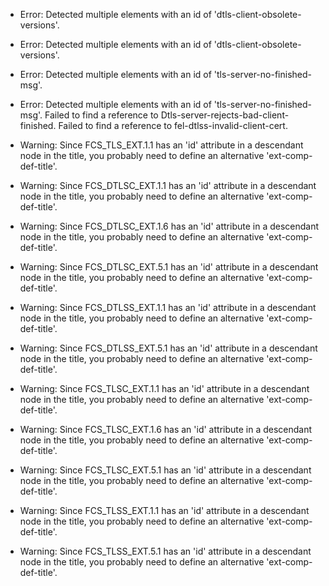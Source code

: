 * Error: Detected multiple elements with an id of 'dtls-client-obsolete-versions'.
* Error: Detected multiple elements with an id of 'dtls-client-obsolete-versions'.
* Error: Detected multiple elements with an id of 'tls-server-no-finished-msg'.
* Error: Detected multiple elements with an id of 'tls-server-no-finished-msg'.
 Failed to find a reference to Dtls-server-rejects-bad-client-finished.
 Failed to find a reference to fel-dtlss-invalid-client-cert.
* Warning: Since FCS_TLS_EXT.1.1 has an 'id' attribute in a descendant node in the title, you probably need to define an alternative 'ext-comp-def-title'.
                       
* Warning: Since FCS_DTLSC_EXT.1.1 has an 'id' attribute in a descendant node in the title, you probably need to define an alternative 'ext-comp-def-title'.
                       
* Warning: Since FCS_DTLSC_EXT.1.6 has an 'id' attribute in a descendant node in the title, you probably need to define an alternative 'ext-comp-def-title'.
                       
* Warning: Since FCS_DTLSC_EXT.5.1 has an 'id' attribute in a descendant node in the title, you probably need to define an alternative 'ext-comp-def-title'.
                       
* Warning: Since FCS_DTLSS_EXT.1.1 has an 'id' attribute in a descendant node in the title, you probably need to define an alternative 'ext-comp-def-title'.
                       
* Warning: Since FCS_DTLSS_EXT.5.1 has an 'id' attribute in a descendant node in the title, you probably need to define an alternative 'ext-comp-def-title'.
                       
* Warning: Since FCS_TLSC_EXT.1.1 has an 'id' attribute in a descendant node in the title, you probably need to define an alternative 'ext-comp-def-title'.
                       
* Warning: Since FCS_TLSC_EXT.1.6 has an 'id' attribute in a descendant node in the title, you probably need to define an alternative 'ext-comp-def-title'.
                       
* Warning: Since FCS_TLSC_EXT.5.1 has an 'id' attribute in a descendant node in the title, you probably need to define an alternative 'ext-comp-def-title'.
                       
* Warning: Since FCS_TLSS_EXT.1.1 has an 'id' attribute in a descendant node in the title, you probably need to define an alternative 'ext-comp-def-title'.
                       
* Warning: Since FCS_TLSS_EXT.5.1 has an 'id' attribute in a descendant node in the title, you probably need to define an alternative 'ext-comp-def-title'.
                       
